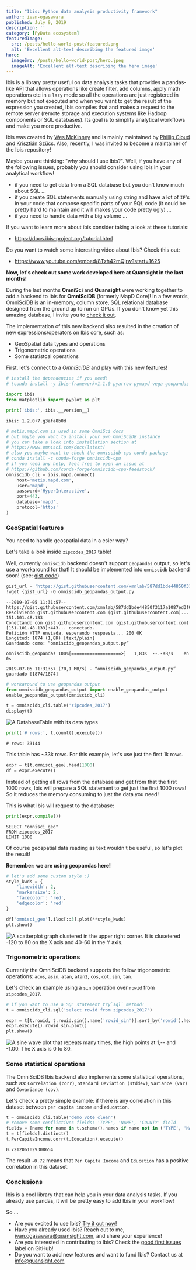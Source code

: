 ```yaml
---
title: "Ibis: Python data analysis productivity framework"
author: ivan-ogasawara
published: July 9, 2019
description: ''
category: [PyData ecosystem]
featuredImage:
  src: /posts/hello-world-post/featured.png
  alt: 'Excellent alt-text describing the featured image'
hero:
  imageSrc: /posts/hello-world-post/hero.jpeg
  imageAlt: 'Excellent alt-text describing the hero image'
---
```


Ibis is a library pretty useful on data analysis tasks that provides a
pandas-like API that allows operations like create filter, add columns,
apply math operations etc in a `lazy` mode so all the operations are
just registered in memory but not executed and when you want to get the
result of the expression you created, Ibis compiles that and makes a
request to the remote server (remote storage and execution systems like
Hadoop components or SQL databases). Its goal is to simplify analytical
workflows and make you more productive.

Ibis was created by [Wes McKinney](https://github.com/wesm) and is
mainly maintained by [Phillip Cloud](https://github.com/cpcloud) and
[Krisztián Szűcs](https://github.com/kszucs). Also, recently, I was
invited to become a maintainer of the Ibis repository!

Maybe you are thinking: \"why should I use Ibis?\". Well, if you have
any of the following issues, probably you should consider using Ibis in
your analytical workflow!

-   if you need to get data from a SQL database but you don't know much
    about SQL \...
-   if you create SQL statements manually using string and have a lot of
    `IF`'s in your code that compose specific parts of your SQL code
    (it could be pretty hard to maintain and it will makes your code
    pretty ugly) \...
-   if you need to handle data with a big volume \...

If you want to learn more about ibis consider taking a look at these
tutorials:

-   <https://docs.ibis-project.org/tutorial.html>

Do you want to watch some interesting video about Ibis? Check this out:

-   <https://www.youtube.com/embed/8Tzh42mQjrw?start=1625>

**Now, let's check out some work developed here at Quansight in the
last months!**

During the last months **OmniSci** and **Quansight** were working
together to add a backend to Ibis for **OmniSciDB** (formerly MapD
Core)! In a few words, OmniSciDB is an in-memory, column store, SQL
relational database designed from the ground up to run on GPUs. If you
don't know yet this amazing database, I invite you to [check it
out](https://omnisci.com).

The implementation of this new backend also resulted in the creation of
new expressions/operators on Ibis core, such as:

-   GeoSpatial data types and operations
-   Trigonometric operations
-   Some statistcal operations

First, let's connect to a *OmniSciDB* and play with this new features!

``` python
# install the dependencies if you need!
# !conda install -y ibis-framework=1.1.0 pyarrow pymapd vega geopandas geoalchemy2 shapely matplotlib --force-reinstall
```

``` python
import ibis
from matplotlib import pyplot as plt

print('ibis:', ibis.__version__)
```

    ibis: 1.2.0+7.g3afa8b0d

``` python
# metis.mapd.com is used in some OmniSci docs
# but maybe you want to install your own OmniSciDB instance
# you can take a look into installation section at 
# https://www.omnisci.com/docs/latest/
# also you maybe want to check the omniscidb-cpu conda package
# conda install -c conda-forge omniscidb-cpu
# if you need any help, feel free to open an issue at
# https://github.com/conda-forge/omniscidb-cpu-feedstock/
omniscidb_cli = ibis.mapd.connect(
    host='metis.mapd.com', 
    user='mapd', 
    password='HyperInteractive',
    port=443, 
    database='mapd',
    protocol='https'
)
```

### GeoSpatial features

You need to handle geospatial data in a esier way?

Let's take a look inside `zipcodes_2017` table!

Well, currently `omniscidb` backend doesn't support `geopandas` output,
so let's use a workaround for that! It should be implemented into
`omniscidb` backend soon! (see:
[gist-code](https://gist.githubusercontent.com/xmnlab/587dd1bde44850f3117a1087ed3f0f28/raw/0750400db90cf97319a91aa514648c31ad4ace45/omniscidb_geopandas_output.py))

``` python
gist_url = 'https://gist.githubusercontent.com/xmnlab/587dd1bde44850f3117a1087ed3f0f28/raw/0750400db90cf97319a91aa514648c31ad4ace45/omniscidb_geopandas_output.py'
!wget {gist_url} -O omniscidb_geopandas_output.py
```

    --2019-07-05 11:31:57--  https://gist.githubusercontent.com/xmnlab/587dd1bde44850f3117a1087ed3f0f28/raw/0750400db90cf97319a91aa514648c31ad4ace45/omniscidb_geopandas_output.py
    Resolviendo gist.githubusercontent.com (gist.githubusercontent.com)... 151.101.48.133
    Conectando con gist.githubusercontent.com (gist.githubusercontent.com)[151.101.48.133]:443... conectado.
    Petición HTTP enviada, esperando respuesta... 200 OK
    Longitud: 1874 (1,8K) [text/plain]
    Guardando como: “omniscidb_geopandas_output.py”

    omniscidb_geopandas 100%[===================>]   1,83K  --.-KB/s    en 0s      

    2019-07-05 11:31:57 (70,1 MB/s) - “omniscidb_geopandas_output.py” guardado [1874/1874]

``` python
# workaround to use geopandas output
from omniscidb_geopandas_output import enable_geopandas_output 
enable_geopandas_output(omniscidb_cli)
```

``` python
t = omniscidb_cli.table('zipcodes_2017')
display(t)
```

![A DatabaseTable with its data types](a0a51ad71e1a32140f3e47e71145e6a67d061750.png)

``` python
print('# rows:', t.count().execute())
```

    # rows: 33144

This table has \~33k rows. For this example, let's use just the first
1k rows.

``` python
expr = t[t.omnisci_geo].head(1000)
df = expr.execute()
```

Instead of getting all rows from the database and get from that the
first 1000 rows, Ibis will prepare a SQL statement to get just the first
1000 rows! So it reduces the memory consuming to just the data you need!

This is what Ibis will request to the database:

``` python
print(expr.compile())
```

    SELECT "omnisci_geo"
    FROM zipcodes_2017
    LIMIT 1000

Of course geospatial data reading as text wouldn't be useful, so let's
plot the result!

**Remember: we are using geopandas here!**

``` python
# let's add some custom style :)
style_kwds = {
    'linewidth': 2,
    'markersize': 2,
    'facecolor': 'red',
    'edgecolor': 'red'
}

df['omnisci_geo'].iloc[::3].plot(**style_kwds)
plt.show()
```

![A scatterplot graph clustered in the upper right corner. It is clusetered -120 to 80 on the X axis and 40-60 in the Y axis.](e62b7c1311b137ea2d1bfd6e7715369df26b2570.png)

### Trigonometric operations

Currently the OmniSciDB backend supports the follow trigonometric
operations: `acos`, `asin`, `atan`, `atan2`, `cos`, `cot`, `sin`, `tan`.

Let's check an example using a `sin` operation over `rowid` from
`zipcodes_2017`.

``` python
# if you want to use a SQL statement try`sql` method!
t = omniscidb_cli.sql('select rowid from zipcodes_2017')

expr = t[t.rowid, t.rowid.sin().name('rowid_sin')].sort_by('rowid').head(100)
expr.execute().rowid_sin.plot()
plt.show()
```

![A sine wave plot that repeats many times, the high points at 1,-- and -1.00. The X axis is 0 to 80.](70f0a567ee713d1392bab6d8fef07bbe9777c033.png)

### Some statistical operations

The OmniSciDB Ibis backend also implements some statistical operations,
such as: `Correlation (corr)`, `Standard Deviation (stddev)`,
`Variance (var)` and `Covariance (cov)`.

Let's check a pretty simple example: if there is any correlation in
this dataset between `per capita income` and `education`.

``` python
t = omniscidb_cli.table('demo_vote_clean')
# remove some conflictives fields: 'TYPE', 'NAME', 'COUNTY' field
fields = [name for name in t.schema().names if name not in ('TYPE', 'NAME', 'COUNTY')]
t = t[fields].distinct()
t.PerCapitaIncome.corr(t.Education).execute()
```

    0.7212061029308654

The result `~0.72` means that `Per Capita Income` and `Education` has a
positive correlation in this dataset.

### Conclusions

Ibis is a cool library that can help you in your data analysis tasks. If
you already use pandas, it will be pretty easy to add Ibis in your
workflow!

So \...

-   Are you excited to use Ibis? [Try it out
    now](https://docs.ibis-project.org/getting-started.html)!
-   Have you already used Ibis? Reach out to me,
    <ivan.ogasawara@quansight.com>, and share your experience!
-   Are you interested in contributing to Ibis? Check the [good first
    issues](https://github.com/ibis-project/ibis/issues?q=is%3Aopen+is%3Aissue+label%3A%22good+first+issue%22)
    label on GitHub!
-   Do you want to add new features and want to fund Ibis? Contact us at
    <info@quansight.com>
